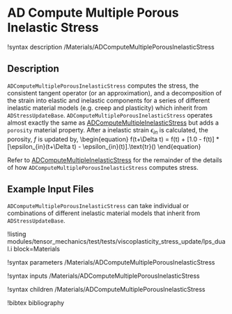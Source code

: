 # AD Compute Multiple Porous Inelastic Stress

!syntax description /Materials/ADComputeMultiplePorousInelasticStress

## Description

`ADComputeMultiplePorousInelasticStress` computes the stress, the consistent tangent operator (or an
approximation), and a decomposition of the strain into elastic and inelastic components for a series
of different inelastic material models (e.g. creep and plasticity) which inherit from
`ADStressUpdateBase`. `ADComputeMultiplePorousInelasticStress` operates almost exactly the same as
[ADComputeMultipleInelasticStress](ADComputeMultipleInelasticStress.md) but adds a `porosity` material
property. After a inelastic strain $\epsilon_{in}$ is calculated, the porosity, $f$ is updated by,
\begin{equation}
  f(t+\Delta t) = f(t) + [1.0 - f(t)] * [\epsilon_{in}(t+\Delta t) - \epsilon_{in}(t)].\text{tr}()
\end{equation}

Refer to [ADComputeMultipleInelasticStress](ADComputeMultipleInelasticStress.md) for the remainder of
the details of how `ADComputeMultiplePorousInelasticStress` computes stress.

## Example Input Files

`ADComputeMultiplePorousInelasticStress` can take individual or combinations of different inelastic
material models that inherit from `ADStressUpdateBase`.

!listing modules/tensor_mechanics/test/tests/viscoplasticity_stress_update/lps_dual.i block=Materials

!syntax parameters /Materials/ADComputeMultiplePorousInelasticStress

!syntax inputs /Materials/ADComputeMultiplePorousInelasticStress

!syntax children /Materials/ADComputeMultiplePorousInelasticStress

!bibtex bibliography
